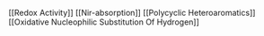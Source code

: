 [[Redox Activity]]
[[Nir-absorption]]
[[Polycyclic Heteroaromatics]]
[[Oxidative Nucleophilic Substitution Of Hydrogen]]
